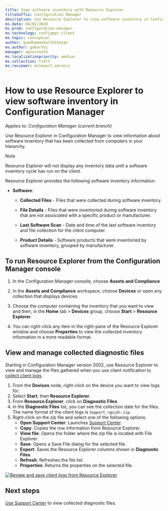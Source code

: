 ```yaml
---
title: View software inventory with Resource Explorer
titleSuffix: Configuration Manager
description: Use Resource Explorer to view software inventory in Configuration Manager.
ms.date: 04/01/2020
ms.prod: configuration-manager
ms.technology: configmgr-client
ms.topic: conceptual
author: gowdhamankarthikeyan
ms.author: gokarthi
manager: apoorvseth
ms.localizationpriority: medium
ms.collection: tier3
ms.reviewer: mstewart,aaroncz 
---
```

# How to use Resource Explorer to view software inventory in Configuration Manager

*Applies to: Configuration Manager (current branch)*

Use Resource Explorer in Configuration Manager to view information about software inventory that has been collected from computers in your hierarchy.  

> [!NOTE]  
>  Resource Explorer will not display any inventory data until a software inventory cycle has run on the client.  

 Resource Explorer provides the following software inventory information:  

-   **Software**:  

    -   **Collected Files** - Files that were collected during software inventory.  

    -   **File Details** - Files that were inventoried during software inventory that are not associated with a specific product or manufacturer.  

    -   **Last Software Scan** - Date and time of the last software inventory and file collection for the client computer.  

    -   **Product Details** - Software products that were inventoried by software inventory, grouped by manufacturer.  

## To run Resource Explorer from the Configuration Manager console  

1.  In the Configuration Manager console, choose **Assets and Compliance**

2.  In the **Assets and Compliance** workspace, choose **Devices** or open any collection that displays devices.  

3.  Choose the computer containing the inventory that you want to view and then, in the **Home** tab > **Devices** group, choose **Start** > **Resource Explorer**.

4.  You can right-click any item in the right-pane of the Resource Explorer window and choose **Properties** to view the collected inventory information in a more readable format.  
 
## <a name="bkmk_diag"> </a> View and manage collected diagnostic files

Starting in Configuration Manager version 2002, use Resource Explorer to view and manage the files gathered when you use client notification to [collect client logs](../client-notification.md#client-diagnostics). 

1. From the **Devices** node, right-click on the device you want to view logs for.
1. Select **Start**, then **Resource Explorer**.
1. From **Resource Explorer**, click on **Diagnostic Files**.
1. In the **Diagnostic Files** list, you can see the collection date for the files. The name format of the client logs is `Support_<guid>.zip`.
1. Right-click on the zip file and select one of the following options:
    - **Open Support Center**: Launches [Support Center](../../../support/support-center.md).
    - **Copy**: Copies the row information from Resource Explorer.
    - **View file**: Opens the folder where the zip file is located with File Explorer.
    - **Save**: Opens a Save File dialog for the selected file.
    - **Export**: Saves the Resource Explorer columns shown in **Diagnostic Files**.
    - **Refresh**: Refreshes the file list.
    - **Properties**: Returns the properties on the selected file. 

[![Review and save client logs from Resource Explorer](./../media/4226618-view-collected-client-logs.png)](./../media/4226618-view-collected-client-logs.png#lightbox)

## Next steps

[Use Support Center](../../../support/support-center.md) to view collected diagnostic files.
